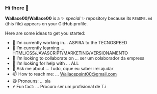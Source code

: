 ### Hi there 👋

**Wallace00/Wallace00** is a ✨ _special_ ✨ repository because its `README.md` (this file) appears on your GitHub profile.

Here are some ideas to get you started:

- 🔭 I’m currently working in... ASPIRA to the TECNOSPEED
- 🌱 I’m currently learning ... HTML/CSS/JAVASCRIPT/MARKETING/VERSIONAMENTO
- 👯 I’m looking to collaborate on ... ser um colaborador da empresa
- 🤔 I’m looking for help with ... ALL
- 💬 Ask me about ... Tudo, oque eu saber irei ajudar
- 📫 How to reach me: ... Wallacepoint00@gmail.com
- 😄 Pronouns: ... sla
- ⚡ Fun fact: ... Procuro ser um profisional de T.i
